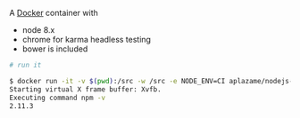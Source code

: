 A [Docker](https://www.docker.com/) container with

- node 8.x
- chrome for karma headless testing
- bower is included


```bash
# run it

$ docker run -it -v $(pwd):/src -w /src -e NODE_ENV=CI aplazame/nodejs-karma npm -v
Starting virtual X frame buffer: Xvfb.
Executing command npm -v
2.11.3
```
